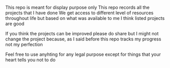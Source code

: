 This repo is meant for display purpose only 
This repo records all the projects that I have done
We get access to different level of resources throughout life but based on what was available to me I think listed projects are good


If you think the projects can be improved please do share but I might not change the project because, as I said before this repo tracks my progress not my perfection

Feel free to use anyhting for any legal purpose except for things that your heart tells you not to do
